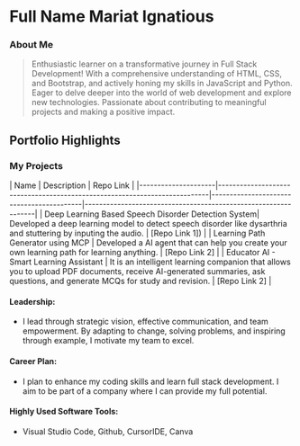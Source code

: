 # Full Name Mariat Ignatious

### About Me

>Enthusiastic learner on a transformative journey in Full Stack Development! With a comprehensive understanding of HTML, CSS, and Bootstrap, and actively honing my skills in JavaScript and Python. Eager to delve deeper into the world of web development and explore new technologies. Passionate about contributing to meaningful projects and making a positive impact.


## Portfolio Highlights

### My Projects

| Name                | Description                                                            | Repo Link                                                      |
|---------------------|---------------------------------------------------------------------------|------------------------------------------|----------------------------------------------------------------|
| Deep Learning Based Speech Disorder Detection System|   Developed a deep learning model to detect speech disorder like dysarthria and stuttering by inputing the audio. |  [Repo Link 1])  |
| Learning Path Generator using MCP  | Developed a AI agent that can help you create your own learning path for learning anything. | [Repo Link 2]  |
| Educator AI - Smart Learning Assistant  | It is an intelligent learning companion that allows you to upload PDF documents, receive AI-generated summaries, ask questions, and generate MCQs for study and revision. | [Repo Link 2]  |

#### Leadership:

- I lead through strategic vision, effective communication, and team empowerment. By adapting to change, solving problems, and inspiring through example, I motivate my team to excel.

#### Career Plan:

- I plan to enhance my coding skills and learn full stack development. I aim to be part of a company where I can provide my full potential. 

#### Highly Used Software Tools:

- Visual Studio Code, Github, CursorIDE, Canva

